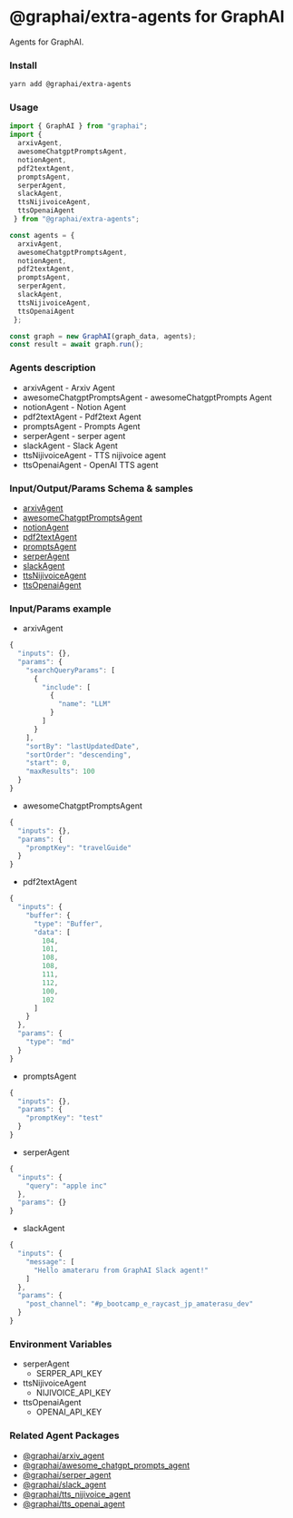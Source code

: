 
# @graphai/extra-agents for GraphAI

Agents for GraphAI.

### Install

```sh
yarn add @graphai/extra-agents
```


### Usage

```typescript
import { GraphAI } from "graphai";
import { 
  arxivAgent,
  awesomeChatgptPromptsAgent,
  notionAgent,
  pdf2textAgent,
  promptsAgent,
  serperAgent,
  slackAgent,
  ttsNijivoiceAgent,
  ttsOpenaiAgent
 } from "@graphai/extra-agents";

const agents = { 
  arxivAgent,
  awesomeChatgptPromptsAgent,
  notionAgent,
  pdf2textAgent,
  promptsAgent,
  serperAgent,
  slackAgent,
  ttsNijivoiceAgent,
  ttsOpenaiAgent
 };

const graph = new GraphAI(graph_data, agents);
const result = await graph.run();
```

### Agents description
- arxivAgent - Arxiv Agent
- awesomeChatgptPromptsAgent - awesomeChatgptPrompts Agent
- notionAgent - Notion Agent
- pdf2textAgent - Pdf2text Agent
- promptsAgent - Prompts Agent
- serperAgent - serper agent
- slackAgent - Slack Agent
- ttsNijivoiceAgent - TTS nijivoice agent
- ttsOpenaiAgent - OpenAI TTS agent

### Input/Output/Params Schema & samples
 - [arxivAgent](https://github.com/receptron/graphai-agents/blob/main/docs/agentDocs/net/arxivAgent.md)
 - [awesomeChatgptPromptsAgent](https://github.com/receptron/graphai-agents/blob/main/docs/agentDocs/prompt/awesomeChatgptPromptsAgent.md)
 - [notionAgent](https://github.com/receptron/graphai-agents/blob/main/docs/agentDocs/net/notionAgent.md)
 - [pdf2textAgent](https://github.com/receptron/graphai-agents/blob/main/docs/agentDocs/documents/pdf2textAgent.md)
 - [promptsAgent](https://github.com/receptron/graphai-agents/blob/main/docs/agentDocs/prompt/promptsAgent.md)
 - [serperAgent](https://github.com/receptron/graphai-agents/blob/main/docs/agentDocs/net/serperAgent.md)
 - [slackAgent](https://github.com/receptron/graphai-agents/blob/main/docs/agentDocs/net/slackAgent.md)
 - [ttsNijivoiceAgent](https://github.com/receptron/graphai-agents/blob/main/docs/agentDocs/tts/ttsNijivoiceAgent.md)
 - [ttsOpenaiAgent](https://github.com/receptron/graphai-agents/blob/main/docs/agentDocs/tts/ttsOpenaiAgent.md)

### Input/Params example
 - arxivAgent

```typescript
{
  "inputs": {},
  "params": {
    "searchQueryParams": [
      {
        "include": [
          {
            "name": "LLM"
          }
        ]
      }
    ],
    "sortBy": "lastUpdatedDate",
    "sortOrder": "descending",
    "start": 0,
    "maxResults": 100
  }
}
```

 - awesomeChatgptPromptsAgent

```typescript
{
  "inputs": {},
  "params": {
    "promptKey": "travelGuide"
  }
}
```

 - pdf2textAgent

```typescript
{
  "inputs": {
    "buffer": {
      "type": "Buffer",
      "data": [
        104,
        101,
        108,
        108,
        111,
        112,
        100,
        102
      ]
    }
  },
  "params": {
    "type": "md"
  }
}
```

 - promptsAgent

```typescript
{
  "inputs": {},
  "params": {
    "promptKey": "test"
  }
}
```

 - serperAgent

```typescript
{
  "inputs": {
    "query": "apple inc"
  },
  "params": {}
}
```

 - slackAgent

```typescript
{
  "inputs": {
    "message": [
      "Hello amateraru from GraphAI Slack agent!"
    ]
  },
  "params": {
    "post_channel": "#p_bootcamp_e_raycast_jp_amaterasu_dev"
  }
}
```


### Environment Variables
 - serperAgent
   - SERPER_API_KEY
 - ttsNijivoiceAgent
   - NIJIVOICE_API_KEY
 - ttsOpenaiAgent
   - OPENAI_API_KEY

### Related Agent Packages
 - [@graphai/arxiv_agent](https://www.npmjs.com/package/@graphai/arxiv_agent)
 - [@graphai/awesome_chatgpt_prompts_agent](https://www.npmjs.com/package/@graphai/awesome_chatgpt_prompts_agent)
 - [@graphai/serper_agent](https://www.npmjs.com/package/@graphai/serper_agent)
 - [@graphai/slack_agent](https://www.npmjs.com/package/@graphai/slack_agent)
 - [@graphai/tts_nijivoice_agent](https://www.npmjs.com/package/@graphai/tts_nijivoice_agent)
 - [@graphai/tts_openai_agent](https://www.npmjs.com/package/@graphai/tts_openai_agent)





